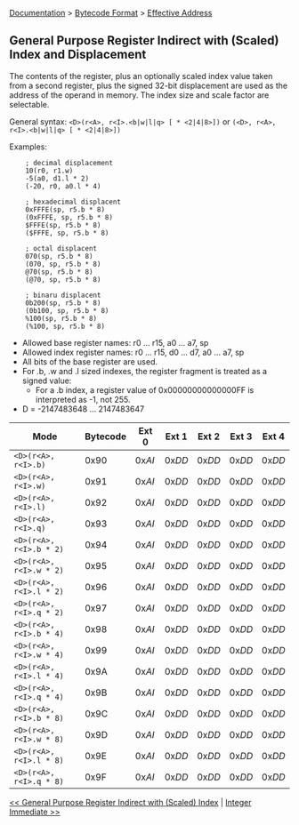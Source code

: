 [Documentation](../../README.md) > [Bytecode Format](../README.md) > [Effective Address](../EffectiveAddress.md)

## General Purpose Register Indirect with (Scaled) Index and Displacement

The contents of the register, plus an optionally scaled index value taken from a second register, plus the signed 32-bit displacement are used as the address of the operand in memory. The index size and scale factor are selectable.

General syntax: `<D>(r<A>, r<I>.<b|w|l|q> [ * <2|4|8>])` or `(<D>, r<A>, r<I>.<b|w|l|q> [ * <2|4|8>])`

Examples:

        ; decimal displacement
        10(r0, r1.w)
        -5(a0, d1.l * 2)
        (-20, r0, a0.l * 4)

        ; hexadecimal displacent
        0xFFFE(sp, r5.b * 8)
        (0xFFFE, sp, r5.b * 8)
        $FFFE(sp, r5.b * 8)
        ($FFFE, sp, r5.b * 8)

        ; octal displacent
        070(sp, r5.b * 8)
        (070, sp, r5.b * 8)
        @70(sp, r5.b * 8)
        (@70, sp, r5.b * 8)

        ; binaru displacent
        0b200(sp, r5.b * 8)
        (0b100, sp, r5.b * 8)
        %100(sp, r5.b * 8)
        (%100, sp, r5.b * 8)


* Allowed base register names: r0 ... r15, a0 ... a7, sp
* Allowed index register names: r0 ... r15, d0 ... d7, a0 ... a7, sp
* All bits of the base register are used.
* For .b, .w and .l sized indexes, the register fragment is treated as a signed value:
    - For a .b index, a register value of 0x00000000000000FF is interpreted as -1, not 255.
* D = -2147483648 ... 2147483647

| Mode | Bytecode | Ext 0 | Ext 1  | Ext 2 | Ext 3 | Ext 4 |
| - | - | - | - | - | - | - |
| `<D>(r<A>, r<I>.b)` | 0x90 | 0x*AI* | 0x*DD* | 0x*DD* | 0x*DD* | 0x*DD* |
| `<D>(r<A>, r<I>.w)` | 0x91 | 0x*AI* | 0x*DD* | 0x*DD* | 0x*DD* | 0x*DD* |
| `<D>(r<A>, r<I>.l)` | 0x92 | 0x*AI* | 0x*DD* | 0x*DD* | 0x*DD* | 0x*DD* |
| `<D>(r<A>, r<I>.q)` | 0x93 | 0x*AI* | 0x*DD* | 0x*DD* | 0x*DD* | 0x*DD* |
| `<D>(r<A>, r<I>.b * 2)` | 0x94 | 0x*AI* | 0x*DD* | 0x*DD* | 0x*DD* | 0x*DD* |
| `<D>(r<A>, r<I>.w * 2)` | 0x95 | 0x*AI* | 0x*DD* | 0x*DD* | 0x*DD* | 0x*DD* |
| `<D>(r<A>, r<I>.l * 2)` | 0x96 | 0x*AI* | 0x*DD* | 0x*DD* | 0x*DD* | 0x*DD* |
| `<D>(r<A>, r<I>.q * 2)` | 0x97 | 0x*AI* | 0x*DD* | 0x*DD* | 0x*DD* | 0x*DD* |
| `<D>(r<A>, r<I>.b * 4)` | 0x98 | 0x*AI* | 0x*DD* | 0x*DD* | 0x*DD* | 0x*DD* |
| `<D>(r<A>, r<I>.w * 4)` | 0x99 | 0x*AI* | 0x*DD* | 0x*DD* | 0x*DD* | 0x*DD* |
| `<D>(r<A>, r<I>.l * 4)` | 0x9A | 0x*AI* | 0x*DD* | 0x*DD* | 0x*DD* | 0x*DD* |
| `<D>(r<A>, r<I>.q * 4)` | 0x9B | 0x*AI* | 0x*DD* | 0x*DD* | 0x*DD* | 0x*DD* |
| `<D>(r<A>, r<I>.b * 8)` | 0x9C | 0x*AI* | 0x*DD* | 0x*DD* | 0x*DD* | 0x*DD* |
| `<D>(r<A>, r<I>.w * 8)` | 0x9D | 0x*AI* | 0x*DD* | 0x*DD* | 0x*DD* | 0x*DD* |
| `<D>(r<A>, r<I>.l * 8)` | 0x9E | 0x*AI* | 0x*DD* | 0x*DD* | 0x*DD* | 0x*DD* |
| `<D>(r<A>, r<I>.q * 8)` | 0x9F | 0x*AI* | 0x*DD* | 0x*DD* | 0x*DD* | 0x*DD* |

[<< General Purpose Register Indirect with (Scaled) Index](./p_9.md) | [Integer Immediate >>](./p_11.md)
